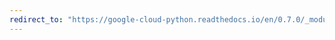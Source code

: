 ```yaml
---
redirect_to: "https://google-cloud-python.readthedocs.io/en/0.7.0/_modules/gcloud/connection.html"
---
```

